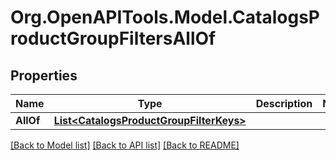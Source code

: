 # Org.OpenAPITools.Model.CatalogsProductGroupFiltersAllOf

## Properties

Name | Type | Description | Notes
------------ | ------------- | ------------- | -------------
**AllOf** | [**List&lt;CatalogsProductGroupFilterKeys&gt;**](CatalogsProductGroupFilterKeys.md) |  | 

[[Back to Model list]](../README.md#documentation-for-models) [[Back to API list]](../README.md#documentation-for-api-endpoints) [[Back to README]](../README.md)

